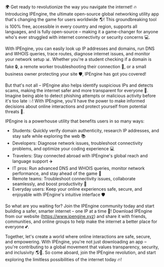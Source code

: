 🌍 Get ready to revolutionize the way you navigate the internet! 🔥 Introducing IPEngine, the ultimate open-source global networking utility app that's changing the game for users worldwide 🌎! This groundbreaking tool is 100% free, accessible in every country and region, supports all languages, and is fully open-source – making it a game-changer for anyone who's ever struggled with internet connectivity or security concerns 💻.

With IPEngine, you can easily look up IP addresses and domains, run DNS and WHOIS queries, trace routes, diagnose internet issues, and monitor your network setup 📊. Whether you're a student checking if a domain is fake 🔒, a remote worker troubleshooting their connection 🏢, or a small business owner protecting your site 🛡️, IPEngine has got you covered!

But that's not all – IPEngine also helps identify suspicious IPs and detects scams, making the internet safer and more transparent for everyone 👀. Imagine being able to detect phishing attempts or malicious activity before it's too late 💥! With IPEngine, you'll have the power to make informed decisions about online interactions and protect yourself from potential threats 🚫.

IPEngine is a powerhouse utility that benefits users in so many ways:

* Students: Quickly verify domain authenticity, research IP addresses, and stay safe while exploring the web 📚
* Developers: Diagnose network issues, troubleshoot connectivity problems, and optimize your coding experience 💻
* Travelers: Stay connected abroad with IPEngine's global reach and language support ✈️
* IT pros: Run advanced DNS and WHOIS queries, monitor network performance, and stay ahead of the game 💪
* Remote teams: Troubleshoot connectivity issues, collaborate seamlessly, and boost productivity 🏢
* Everyday users: Keep your online experiences safe, secure, and enjoyable with IPEngine's intuitive interface 🛡️

So what are you waiting for? Join the IPEngine community today and start building a safer, smarter internet – one IP at a time 🚀! Download IPEngine from our website (https://www.ipengine.xyz) and share it with friends, communities, and online groups to help make the internet a better place for everyone 💕.

Together, let's create a world where online interactions are safe, secure, and empowering. With IPEngine, you're not just downloading an app – you're contributing to a global movement that values transparency, security, and inclusivity 🌎💪. So come aboard, join the IPEngine revolution, and start exploring the limitless possibilities of the internet today 🔥!